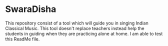 # SwaraDisha
This repository consist of a tool which will guide you in singing Indian Classical Music.
This tool doesn't replace teachers instead help the students in guiding when they are practicing alone at home.
I am able to test this ReadMe file.
